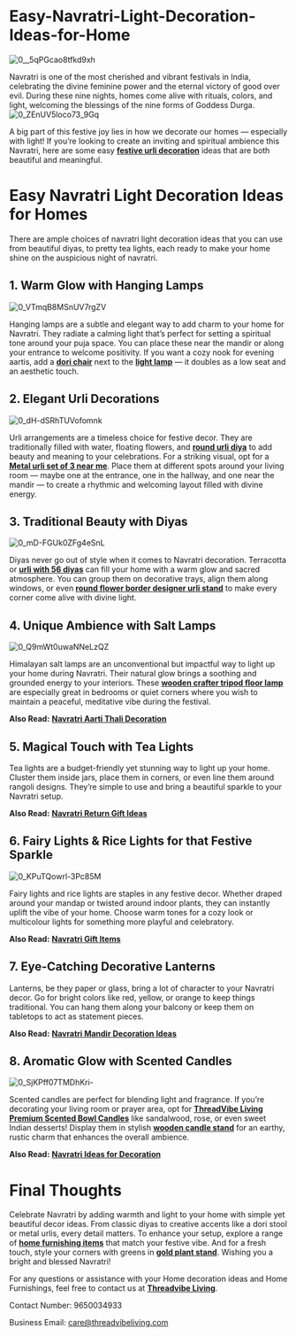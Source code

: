 # Easy-Navratri-Light-Decoration-Ideas-for-Home
![0__5qPGcao8tfkd9xh](https://github.com/user-attachments/assets/caa99f19-e578-471c-b6d1-35f6e448f3bb)

Navratri is one of the most cherished and vibrant festivals in India, celebrating the divine feminine power and the eternal victory of good over evil. During these nine nights, homes come alive with rituals, colors, and light, welcoming the blessings of the nine forms of Goddess Durga.
![0_ZEnUV5loco73_9Gq](https://github.com/user-attachments/assets/e54b025b-9589-41ed-a991-4b79e04457b5)

A big part of this festive joy lies in how we decorate our homes — especially with light! If you’re looking to create an inviting and spiritual ambience this Navratri, here are some easy **[festive urli decoration](https://threadvibeliving.com/collections/festive-collection)** ideas that are both beautiful and meaningful.

# Easy Navratri Light Decoration Ideas for Homes
There are ample choices of navratri light decoration ideas that you can use from beautiful diyas, to pretty tea lights, each ready to make your home shine on the auspicious night of navratri.

## 1. Warm Glow with Hanging Lamps
![0_VTmqB8MSnUV7rgZV](https://github.com/user-attachments/assets/98bdc83d-7539-48cd-bbdd-023484aee959)

Hanging lamps are a subtle and elegant way to add charm to your home for Navratri. They radiate a calming light that’s perfect for setting a spiritual tone around your puja space. You can place these near the mandir or along your entrance to welcome positivity. If you want a cozy nook for evening aartis, add a **[dori chair](https://threadvibeliving.com/products/dori-stool-combo-2?variant=50445566968113)** next to the **[light lamp](https://threadvibeliving.com/collections/lamps)** — it doubles as a low seat and an aesthetic touch.

## 2. Elegant Urli Decorations
![0_dH-dSRhTUVofomnk](https://github.com/user-attachments/assets/e4132d5a-f6c5-490c-a1dc-711f22275040)

Urli arrangements are a timeless choice for festive decor. They are traditionally filled with water, floating flowers, and **[round urli diya](https://threadvibeliving.com/products/round-diya-urli-set-of-3)** to add beauty and meaning to your celebrations. For a striking visual, opt for a **[Metal urli set of 3 near me](https://threadvibeliving.com/products/lotus-metal-urli-3-set)**. Place them at different spots around your living room — maybe one at the entrance, one in the hallway, and one near the mandir — to create a rhythmic and welcoming layout filled with divine energy.

## 3. Traditional Beauty with Diyas
![0_mD-FGUk0ZFg4eSnL](https://github.com/user-attachments/assets/8b67a76e-e5e0-472f-8853-b2fb7e81911b)

Diyas never go out of style when it comes to Navratri decoration. Terracotta or **[urli with 56 diyas](https://threadvibeliving.com/products/urli-with-56-diya)** can fill your home with a warm glow and sacred atmosphere. You can group them on decorative trays, align them along windows, or even **[round flower border designer urli stand](https://threadvibeliving.com/products/round-flower-border-desginer-urli-stand)** to make every corner come alive with divine light.

## 4. Unique Ambience with Salt Lamps
![0_Q9mWt0uwaNNeLzQZ](https://github.com/user-attachments/assets/3aca6b42-c29b-4a92-bf6d-6b23d0c01b94)

Himalayan salt lamps are an unconventional but impactful way to light up your home during Navratri. Their natural glow brings a soothing and grounded energy to your interiors. These **[wooden crafter tripod floor lamp](https://threadvibeliving.com/products/wooden-crafter-standard-size-tripod-floor-lamp-with-brown-finish?variant=48021735506225)** are especially great in bedrooms or quiet corners where you wish to maintain a peaceful, meditative vibe during the festival.

**Also Read:** **[Navratri Aarti Thali Decoration](https://threadvibeliving.com/blogs/news/navratri-aarti-thali-decoration)**

## 5. Magical Touch with Tea Lights
Tea lights are a budget-friendly yet stunning way to light up your home. Cluster them inside jars, place them in corners, or even line them around rangoli designs. They’re simple to use and bring a beautiful sparkle to your Navratri setup.

**Also Read:** **[Navratri Return Gift Ideas](https://threadvibeliving.com/blogs/news/navratri-return-gifts)**

## 6. Fairy Lights & Rice Lights for that Festive Sparkle
![0_KPuTQowrl-3Pc85M](https://github.com/user-attachments/assets/e7f19f65-a9e8-45a2-a07f-6056468dbf86)

Fairy lights and rice lights are staples in any festive decor. Whether draped around your mandap or twisted around indoor plants, they can instantly uplift the vibe of your home. Choose warm tones for a cozy look or multicolour lights for something more playful and celebratory.

**Also Read:** **[Navratri Gift Items](https://threadvibeliving.com/blogs/news/navratri-gift-items)**

## 7. Eye-Catching Decorative Lanterns
Lanterns, be they paper or glass, bring a lot of character to your Navratri decor. Go for bright colors like red, yellow, or orange to keep things traditional. You can hang them along your balcony or keep them on tabletops to act as statement pieces.

**Also Read:** **[Navratri Mandir Decoration Ideas](https://threadvibeliving.com/blogs/news/navratri-mandir-decoration-ideas?srsltid=AfmBOoolPyWJwUfD5WKHwY8KrSXQIuZq1vtYd2-FoJauH7Wr7C8sPpcB)**

## 8. Aromatic Glow with Scented Candles
![0_SjKPff07TMDhKri-](https://github.com/user-attachments/assets/7fb0a5a0-f592-4cf0-8aff-0eb0fa959485)

Scented candles are perfect for blending light and fragrance. If you’re decorating your living room or prayer area, opt for **[ThreadVibe Living Premium Scented Bowl Candles](https://threadvibeliving.com/products/threadvibe-living-premium-scented-bowl-candles)** like sandalwood, rose, or even sweet Indian desserts! Display them in stylish **[wooden candle stand](https://threadvibeliving.com/products/handcrafted-wooden-candle-holder-stand-set-of-3)** for an earthy, rustic charm that enhances the overall ambience.

**Also Read:** **[Navratri Ideas for Decoration](https://threadvibeliving.com/blogs/news/decoration-navratri?srsltid=AfmBOorhXVt_6P7g2JmPi8KOEYRaHwNDhpAp0rwERwJd8uAQWl3YoLjC)**

# Final Thoughts
Celebrate Navratri by adding warmth and light to your home with simple yet beautiful decor ideas. From classic diyas to creative accents like a dori stool or metal urlis, every detail matters. To enhance your setup, explore a range of **[home furnishing items](https://threadvibeliving.com/collections/furnishing-mega-menu)** that match your festive vibe. And for a fresh touch, style your corners with greens in **[gold plant stand](https://threadvibeliving.com/collections/planters)**. Wishing you a bright and blessed Navratri!

For any questions or assistance with your Home decoration ideas and Home Furnishings, feel free to contact us at **[Threadvibe Living](https://threadvibeliving.com/)**.

Contact Number: 9650034933

Business Email: care@threadvibeliving.com
